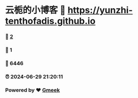 # 云栀的小博客 :link: https://yunzhi-tenthofadis.github.io 
### :page_facing_up: [2](https://yunzhi-tenthofadis.github.io/tag.html) 
### :speech_balloon: 1 
### :hibiscus: 6446 
### :alarm_clock: 2024-06-29 21:20:11 
### Powered by :heart: [Gmeek](https://github.com/Meekdai/Gmeek)
